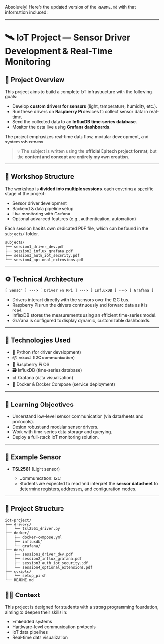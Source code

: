 Absolutely! Here's the updated version of the `README.md` with that information included:

---

# 🛰️ IoT Project — Sensor Driver Development & Real-Time Monitoring

## 📌 Project Overview

This project aims to build a complete IoT infrastructure with the following goals:

* Develop **custom drivers for sensors** (light, temperature, humidity, etc.).
* Run these drivers on **Raspberry Pi** devices to collect sensor data in real-time.
* Send the collected data to an **InfluxDB time-series database**.
* Monitor the data live using **Grafana dashboards**.

The project emphasizes real-time data flow, modular development, and system robustness.

> 💡 The subject is written using the **official Epitech project format**, but the **content and concept are entirely my own creation**.

---

## 🧭 Workshop Structure

The workshop is **divided into multiple sessions**, each covering a specific stage of the project:

* Sensor driver development
* Backend & data pipeline setup
* Live monitoring with Grafana
* Optional advanced features (e.g., authentication, automation)

Each session has its own dedicated PDF file, which can be found in the `subjects/` folder.

```
subjects/
├── session1_driver_dev.pdf
├── session2_influx_grafana.pdf
├── session3_auth_iot_security.pdf
└── session4_optional_extensions.pdf
```

---

## ⚙️ Technical Architecture

```
[ Sensor ] ---> [ Driver on RPi ] ---> [ InfluxDB ] ---> [ Grafana ]
```

* Drivers interact directly with the sensors over the I2C bus.
* Raspberry Pis run the drivers continuously and forward data as it is read.
* InfluxDB stores the measurements using an efficient time-series model.
* Grafana is configured to display dynamic, customizable dashboards.

---

## 🔧 Technologies Used

* 🐍 Python (for driver development)
* 📦 `smbus2` (I2C communication)
* 🍓 Raspberry Pi OS
* 🗃️ InfluxDB (time-series database)
* 📊 Grafana (data visualization)
* 🐳 Docker & Docker Compose (service deployment)

---

## 🚀 Learning Objectives

* Understand low-level sensor communication (via datasheets and protocols).
* Design robust and modular sensor drivers.
* Work with time-series data storage and querying.
* Deploy a full-stack IoT monitoring solution.

---

## 🧪 Example Sensor

* **TSL2561** (Light sensor)

  * Communication: I2C
  * Students are expected to read and interpret the **sensor datasheet** to determine registers, addresses, and configuration modes.

---

## 📁 Project Structure

```
iot-project/
├── drivers/
│   └── tsl2561_driver.py
├── docker/
│   ├── docker-compose.yml
│   ├── influxdb/
│   └── grafana/
├── docs/
│   ├── session1_driver_dev.pdf
│   ├── session2_influx_grafana.pdf
│   ├── session3_auth_iot_security.pdf
│   └── session4_optional_extensions.pdf
├── scripts/
│   └── setup_pi.sh
└── README.md
```

## 👨‍🏫 Context

This project is designed for  students with a strong programming foundation, aiming to deepen their skills in:

* Embedded systems
* Hardware-level communication protocols
* IoT data pipelines
* Real-time data visualization
